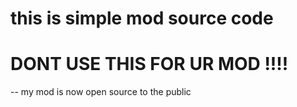 # this is simple mod source code 
# DONT USE THIS FOR UR MOD !!!!
-- my mod is now open source to the public 
